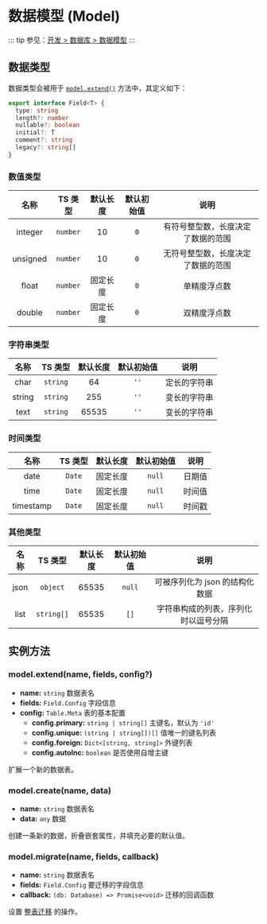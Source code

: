 # 数据模型 (Model)

::: tip
参见：[开发 > 数据库 > 数据模型](../../guide/database/model.md)
:::

## 数据类型

数据类型会被用于 [`model.extend()`](#model-extend) 方法中，其定义如下：

```ts
export interface Field<T> {
  type: string
  length?: number
  nullable?: boolean
  initial?: T
  comment?: string
  legacy?: string[]
}
```

### 数值类型

| 名称 | TS 类型 | 默认长度 | 默认初始值 | 说明 |
| :-: | :-: | :-: | :-: | :-: |
| integer | `number` | 10 | `0` | 有符号整型数，长度决定了数据的范围 |
| unsigned | `number` | 10 | `0` | 无符号整型数，长度决定了数据的范围 |
| float | `number` | 固定长度 | `0` | 单精度浮点数 |
| double | `number` | 固定长度 | `0` | 双精度浮点数 |

### 字符串类型

| 名称 | TS 类型 | 默认长度 | 默认初始值 | 说明 |
| :-: | :-: | :-: | :-: | :-: |
| char | `string` | 64 | `''` | 定长的字符串 |
| string | `string` | 255 | `''` | 变长的字符串 |
| text | `string` | 65535 | `''` | 变长的字符串 |

### 时间类型

| 名称 | TS 类型 | 默认长度 | 默认初始值 | 说明 |
| :-: | :-: | :-: | :-: | :-: |
| date | `Date` | 固定长度 | `null` | 日期值 |
| time | `Date` | 固定长度 | `null` | 时间值 |
| timestamp | `Date` |  固定长度 | `null` | 时间戳 |

### 其他类型

| 名称 | TS 类型 | 默认长度 | 默认初始值 | 说明 |
| :-: | :-: | :-: | :-: | :-: |
| json | `object` | 65535 | `null` | 可被序列化为 json 的结构化数据 |
| list | `string[]` | 65535 | `[]` | 字符串构成的列表，序列化时以逗号分隔 |

## 实例方法

### model.extend(name, fields, config?)

- **name:** `string` 数据表名
- **fields:** `Field.Config` 字段信息
- **config:** `Table.Meta` 表的基本配置
  - **config.primary:** `string | string[]` 主键名，默认为 `'id'`
  - **config.unique:** `(string | string[])[]` 值唯一的键名列表
  - **config.foreign:** `Dict<[string, string]>` 外键列表
  - **config.autoInc:** `boolean` 是否使用自增主键

扩展一个新的数据表。

### model.create(name, data)

- **name:** `string` 数据表名
- **data:** `any` 数据

创建一条新的数据，折叠嵌套属性，并填充必要的默认值。

### model.migrate(name, fields, callback)

- **name:** `string` 数据表名
- **fields:** `Field.Config` 要迁移的字段信息
- **callback:** `(db: Database) => Promise<void>` 迁移的回调函数

设置 [整表迁移](../../guide/database/model.md#整表迁移) 的操作。
